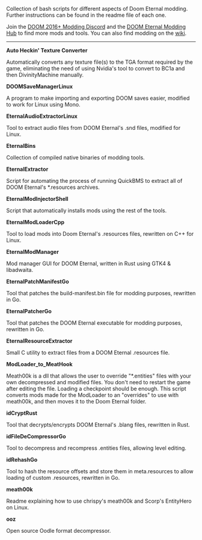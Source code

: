 Collection of bash scripts for different aspects of Doom Eternal modding. Further instructions can be found in the readme file of each one.

Join the [DOOM 2016+ Modding Discord](https://discord.gg/ymRvQaU) and the [DOOM Eternal Modding Hub](https://discord.gg/FCdjqYDr5B) to find more mods and tools. You can also find modding on the [wiki](https://wiki.eternalmods.com/).

------------------------

**Auto Heckin' Texture Converter**

Automatically converts any texture file(s) to the TGA format required by the game, eliminating the need of using Nvidia's tool to convert to BC1a and then DivinityMachine manually.

**DOOMSaveManagerLinux**

A program to make importing and exporting DOOM saves easier, modified to work for Linux using Mono.

**EternalAudioExtractorLinux**

Tool to extract audio files from DOOM Eternal's .snd files, modified for Linux.

**EternalBins**

Collection of compiled native binaries of modding tools.

**EternalExtractor**

Script for automating the process of running QuickBMS to extract all of DOOM Eternal's \*.resources archives.

**EternalModInjectorShell**

Script that automatically installs mods using the rest of the tools.

**EternalModLoaderCpp**

Tool to load mods into Doom Eternal's .resources files, rewritten on C++ for Linux.

**EternalModManager**

Mod manager GUI for DOOM Eternal, written in Rust using GTK4 & libadwaita.

**EternalPatchManifestGo**

Tool that patches the build-manifest.bin file for modding purposes, rewritten in Go.

**EternalPatcherGo**

Tool that patches the DOOM Eternal executable for modding purposes, rewritten in Go.

**EternalResourceExtractor**

Small C utility to extract files from a DOOM Eternal .resources file.

**ModLoader_to_MeatHook**

Meath00k is a dll that allows the user to override "\*.entities" files with your own decompressed and modified files. You don't need to restart the game after editing the file. Loading a checkpoint should be enough. This script converts mods made for the ModLoader to an "overrides" to use with meath00k, and then moves it to the Doom Eternal folder.

**idCryptRust**

Tool that decrypts/encrypts DOOM Eternal's .blang files, rewritten in Rust.

**idFileDeCompressorGo**

 Tool to decompress and recompress .entities files, allowing level editing.

**idRehashGo**

Tool to hash the resource offsets and store them in meta.resources to allow loading of custom .resources, rewritten in Go.

**meath00k**

Readme explaining how to use chrispy's meath00k and Scorp's EntityHero on Linux.

**ooz**

Open source Oodle format decompressor.
